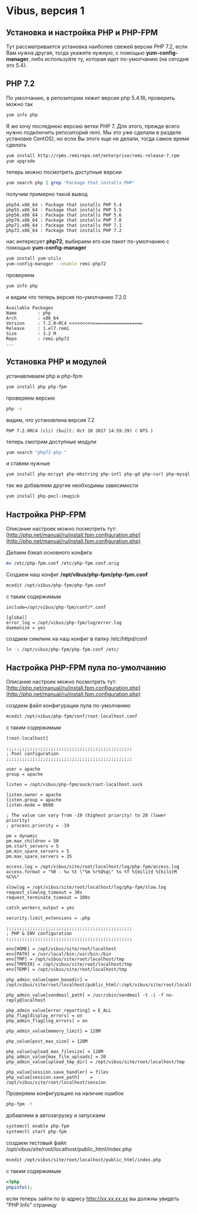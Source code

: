 # Vibus, версия 1
## Установка и настройка PHP и PHP-FPM
Тут рассматривается установка наиболее свежей версии PHP 7.2, если Вам нужна другая, тогда укажите нужную, с помощью **yum-config-manager**, либо используйте ту, которая идет по-умолчанию (на сегодня это 5.4).

## PHP 7.2
По умолчанию, в репозитории лежит версия php 5.4.16, проверить можно так
```bash
yum info php
```
Я же хочу последнюю версию ветки PHP 7. Для этого, прежде всего нужно подключить репозиторий remi. Мы это уже сделали в разделе установке CentOS), но если Вы этого еще не делали, тогда самое время сделать
```bash
yum install http://rpms.remirepo.net/enterprise/remi-release-7.rpm
yum upgrade
```
теперь можно посмотреть доступные версии
```bash
yum search php | grep "Package that installs PHP"
```
получим примерно такой вывод
```plain
php54.x86_64 : Package that installs PHP 5.4
php55.x86_64 : Package that installs PHP 5.5
php56.x86_64 : Package that installs PHP 5.6
php70.x86_64 : Package that installs PHP 7.0
php71.x86_64 : Package that installs PHP 7.1
php72.x86_64 : Package that installs PHP 7.2
```
нас интересует **php72**, выбираем его как пакет по-умолчанию с помощью **yum-config-manager**
```bash
yum install yum-utils
yum-config-manager --enable remi-php72
```
проверяем
```bash
yum info php
```
и видим что теперь версия по-умолчанию 7.2.0
```plain
Available Packages
Name        : php
Arch        : x86_64
Version     : 7.2.0~RC4 <<<<<<<<<===================
Release     : 1.el7.remi
Size        : 3.2 M
Repo        : remi-php72 
...
```
## Установка PHP и модулей
устанавливаем php и php-fpm
```bash
yum install php php-fpm
```
проверяем версию
```bash
php -v
```
видим, что установлена версия 7.2
```plain
PHP 7.2.0RC4 (cli) (built: Oct 10 2017 14:59:39) ( NTS )
```
теперь смотрим доступные модули 
```bash
yum search "php72-php-"
```
и ставим нужные
```bash
yum install php-mcrypt php-mbstring php-intl php-gd php-curl php-mysql php-pdo php-zip php-fileinfo php-xml
```
так же добавляем другие необходимы зависимости
```bash
yum install php-pecl-imagick
```

## Настройка PHP-FPM

Описание настроек можно посмотреть тут: [http://php.net/manual/ru/install.fpm.configuration.php](http://php.net/manual/ru/install.fpm.configuration.php)

Делаем бэкап основного конфига
```bash
mv /etc/php-fpm.conf /etc/php-fpm.conf.orig
```

Создаем наш конфиг **/opt/vibus/php-fpm/php-fpm.conf**
```bash
mcedit /opt/vibus/php-fpm/php-fpm.conf
```
с таким содержимым
```plain
include=/opt/vibus/php-fpm/conf/*.conf

[global]
error_log = /opt/vibus/php-fpm/log/error.log
daemonize = yes
```
создаем симлинк на наш конфиг в папку /etc/httpd/conf
```bash
ln -s /opt/vibus/php-fpm/php-fpm.conf /etc/
```

## Настройка PHP-FPM пула по-умолчанию

Описание настроек можно посмотреть тут: [http://php.net/manual/ru/install.fpm.configuration.php](http://php.net/manual/ru/install.fpm.configuration.php)

создаем файл конфигурации пула по-умолчанию
```bash
mcedit /opt/vibus/php-fpm/conf/root-localhost.conf
```
с таким содержимым
```plain
[root-localhost]

;;;;;;;;;;;;;;;;;;;;;;;;;;;;;;;;;;;;;;;;;;;;;;;;
; Pool configuration
;;;;;;;;;;;;;;;;;;;;;;;;;;;;;;;;;;;;;;;;;;;;;;;;

user = apache
group = apache

listen = /opt/vibus/php-fpm/sock/root-localhost.sock

listen.owner = apache
listen.group = apache
listen.mode = 0600

; The value can vary from -19 (highest priority) to 20 (lower priority)
; process.priority = -19

pm = dynamic
pm.max_children = 50
pm.start_servers = 5
pm.min_spare_servers = 5
pm.max_spare_servers = 35

access.log = /opt/vibus/site/root/localhost/log/php-fpm/access.log
access.format = "%R - %u %t \"%m %r%Q%q\" %s %f %{mili}d %{kilo}M %C%%"

slowlog = /opt/vibus/site/root/localhost/log/php-fpm/slow.log
request_slowlog_timeout = 30s
request_terminate_timeout = 180s

catch_workers_output = yes

security.limit_extensions = .php

;;;;;;;;;;;;;;;;;;;;;;;;;;;;;;;;;;;;;;;;;;;;;;;;
; PHP & ENV configuration
;;;;;;;;;;;;;;;;;;;;;;;;;;;;;;;;;;;;;;;;;;;;;;;;

env[HOME] = /opt/vibus/site/root/localhost
env[PATH] = /usr/local/bin:/usr/bin:/bin
env[TMP] = /opt/vibus/site/root/localhost/tmp
env[TMPDIR] = /opt/vibus/site/root/localhost/tmp
env[TEMP] = /opt/vibus/site/root/localhost/tmp

php_admin_value[open_basedir] = /opt/vibus/site/root/localhost/public_html/:/opt/vibus/site/root/localhost/tmp/

php_admin_value[sendmail_path] = /usr/sbin/sendmail -t -i -f no-reply@localhost

php_admin_value[error_reporting] = E_ALL
php_flag[display_errors] = on
php_admin_flag[log_errors] = on

php_admin_value[memory_limit] = 128M

php_value[post_max_size] = 128M

php_value[upload_max_filesize] = 128M
php_admin_value[max_file_uploads] = 20
php_admin_value[upload_tmp_dir] = /opt/vibus/site/root/localhost/tmp

php_value[session.save_handler] = files
php_value[session.save_path]    = /opt/vibus/site/root/localhost/session
```
Проверяем конфигурацию на наличие ошибок
```bash
php-fpm -t
```
добавляем в автозагрузку и запускаем
```bash
systemctl enable php-fpm
systemctl start php-fpm
```
создаем тестовый файл /opt/vibus/site/root/localhost/public_html/index.php
```bash
mcedit /opt/vibus/site/root/localhost/public_html/index.php
```
с таким содержимым
```php
<?php
phpinfo();
```
если теперь зайти по ip адресу http://xx.xx.xx.xx вы должны увидеть "PHP Info" страницу
